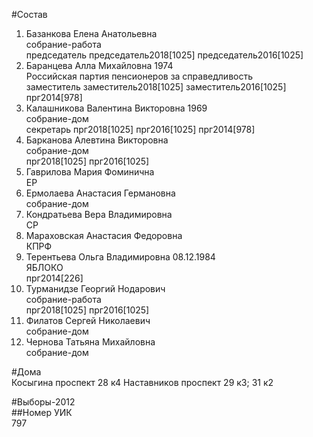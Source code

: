 #Состав  
1. Базанкова Елена Анатольевна  
    собрание-работа  
    председатель председатель2018[1025] председатель2016[1025]  
2. Баранцева Алла Михайловна 1974  
    Российская партия пенсионеров за справедливость  
    заместитель заместитель2018[1025] заместитель2016[1025] прг2014[978]  
3. Калашникова Валентина Викторовна 1969  
    собрание-дом  
    секретарь прг2018[1025] прг2016[1025] прг2014[978]  
4. Барканова Алевтина Викторовна  
    собрание-дом  
    прг2018[1025] прг2016[1025]  
5. Гаврилова Мария Фоминична  
    ЕР  
6. Ермолаева Анастасия Германовна  
    собрание-дом  
7. Кондратьева Вера Владимировна  
    СР  
8. Мараховская Анастасия Федоровна  
    КПРФ  
9. Терентьева Ольга Владимировна 08.12.1984  
    ЯБЛОКО  
    прг2014[226]  
10. Турманидзе Георгий Нодарович  
    собрание-работа  
    прг2018[1025] прг2016[1025]  
11. Филатов Сергей Николаевич  
    собрание-дом  
12. Чернова Татьяна Михайловна  
    собрание-дом  
  
#Дома  
Косыгина проспект 28 к4 Наставников проспект 29 к3; 31 к2  
  
#Выборы-2012  
##Номер УИК  
797  
